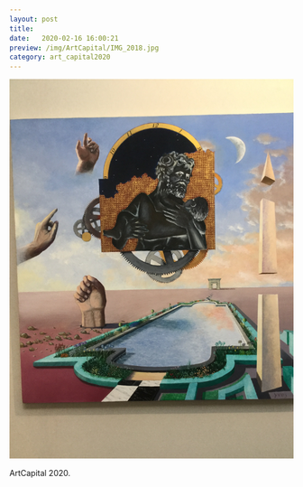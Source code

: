 ```yaml
---
layout: post
title:  
date:   2020-02-16 16:00:21
preview: /img/ArtCapital/IMG_2018.jpg
category: art_capital2020
---
```


![Picture 1](/img/ArtCapital/IMG_2018.jpg) 


ArtCapital 2020.


